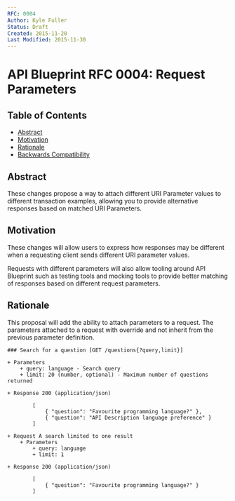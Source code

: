 ```yaml
---
RFC: 0004
Author: Kyle Fuller
Status: Draft
Created: 2015-11-20
Last Modified: 2015-11-30
---
```


# API Blueprint RFC 0004: Request Parameters

## Table of Contents

- [Abstract](#abstract)
- [Motivation](#motivation)
- [Rationale](#rationale)
- [Backwards Compatibility](#backwards-compatibility)

## Abstract

These changes propose a way to attach different URI Parameter values
to different transaction examples, allowing you to provide alternative
responses based on matched URI Parameters.

## Motivation

These changes will allow users to express how responses may be different when a
requesting client sends different URI parameter values.

Requests with different parameters will also allow tooling around API Blueprint
such as testing tools and mocking tools to provide better matching of responses
based on different request parameters.

## Rationale

This proposal will add the ability to attach parameters to a request. The
parameters attached to a request with override and not inherit from the
previous parameter definition.

```apib
### Search for a question [GET /questions{?query,limit}]

+ Parameters
    + query: language - Search query
    + limit: 20 (number, optional) - Maximum number of questions returned

+ Response 200 (application/json)

        [
            { "question": "Favourite programming language?" },
            { "question": "API Description language preference" }
        ]

+ Request A search limited to one result
    + Parameters
        + query: language
        + limit: 1

+ Response 200 (application/json)

        [
            { "question": "Favourite programming language?" }
        ]
```
